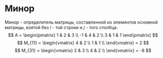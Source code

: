 # Минор
Минор - определитель матрицы, составленной из элементов основной матрицы, взятой без $i$ - той строки и $j$ - того столбца.
$$ 
A = \begin{pmatrix}
1 & 2 & 3 \\
-1 & 4 & 2 \\
3 & 1 & 1 
\end{pmatrix}
$$
$$
M_{11} = 
\begin{vmatrix}  
4 & 2 \\
1 & 1 \\
\end{vmatrix} = 2
$$
$$
M_{31} = 
\begin{vmatrix}  
2 & 3 \\
4 & 2 \\
\end{vmatrix} = -8 
$$